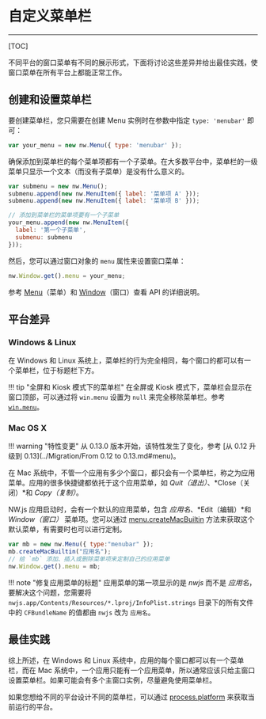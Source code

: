 # 自定义菜单栏
---

[TOC]

不同平台的窗口菜单有不同的展示形式，下面将讨论这些差异并给出最佳实践，使窗口菜单在所有平台上都能正常工作。

## 创建和设置菜单栏

要创建菜单栏，您只需要在创建 Menu 实例时在参数中指定
`type: 'menubar'` 即可：

```javascript
var your_menu = new nw.Menu({ type: 'menubar' });
```

确保添加到菜单栏的每个菜单项都有一个子菜单。在大多数平台中，菜单栏的一级菜单只显示一个文本（而没有子菜单）是没有什么意义的。

```javascript
var submenu = new nw.Menu();
submenu.append(new nw.MenuItem({ label: '菜单项 A' }));
submenu.append(new nw.MenuItem({ label: '菜单项 B' }));

// 添加到菜单栏的菜单项要有一个子菜单
your_menu.append(new nw.MenuItem({
  label: '第一个子菜单',
  submenu: submenu
}));
```

然后，您可以通过窗口对象的 `menu` 属性来设置窗口菜单：

```javascript
nw.Window.get().menu = your_menu;
```

参考 [Menu](../../References/Menu.md)（菜单）和 [Window](../../References/Window.md)（窗口）查看 API 的详细说明。

## 平台差异

### Windows & Linux

在 Windows 和 Linux 系统上，菜单栏的行为完全相同，每个窗口的都可以有一个菜单栏，位于标题栏下方。

!!! tip "全屏和 Kiosk 模式下的菜单栏"
    在全屏或 Kiosk 模式下，菜单栏会显示在窗口顶部，可以通过将 `win.menu` 设置为 `null` 来完全移除菜单栏。参考 [`win.menu`](../../References/Window.md#winmenu)。

### Mac OS X

!!! warning "特性变更"
    从 0.13.0 版本开始，该特性发生了变化，参考 [从 0.12 升级到 0.13](../Migration/From 0.12 to 0.13.md#menu)。

在 Mac 系统中，不管一个应用有多少个窗口，都只会有一个菜单栏，称之为应用菜单。应用的很多快捷键都依托于这个应用菜单，如 *Quit（退出）*、*Close（关闭）*和 *Copy（复制）*。

NW.js 应用启动时，会有一个默认的应用菜单，包含 *应用名*、*Edit（编辑）*和 *Window（窗口）* 菜单项。您可以通过 [menu.createMacBuiltin](../../References/Menu.md#menucreatemacbuiltinappname-options-mac) 方法来获取这个默认菜单，有需要时也可以进行定制。

```javascript
var mb = new nw.Menu({ type:"menubar" });
mb.createMacBuiltin("应用名");
// 给 `mb` 添加、插入或删除菜单项来定制自己的应用菜单
nw.Window.get().menu = mb;
```

!!! note "修复应用菜单的标题"
    应用菜单的第一项显示的是 *nwjs* 而不是 *应用名*，要解决这个问题，您需要将 `nwjs.app/Contents/Resources/*.lproj/InfoPlist.strings` 目录下的所有文件中的 `CFBundleName` 的值都由 `nwjs` 改为 `应用名`。

## 最佳实践

综上所述，在 Windows 和 Linux 系统中，应用的每个窗口都可以有一个菜单栏，而在 Mac 系统中，一个应用只能有一个应用菜单，所以通常应该只给主窗口设置菜单栏。如果可能会有多个主窗口实例，尽量避免使用菜单栏。

如果您想给不同的平台设计不同的菜单栏，可以通过 [process.platform](http://nodejs.org/api/process.html#process_process_platform) 来获取当前运行的平台。